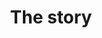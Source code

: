 ---
title: The story
description: 
layout: story

hero:
  heading: The Coded Thinking story
  copy: Economics research and software engineering complement each other in understanding complex data.

cards:
- copy: I always wanted to be both an economist and a programmer. I love how computers can solve all kinds of problems through systematic thinking. Learning software engineering practices has transformed how I do research. Having clear structures in place actually gives me more freedom to explore new ideas.
  image: /assets/images/koren-computer.png
- image: /assets/images/varmilo-keyboard.jpg
  copy: |-
    Software engineering practices make economic research more reproducible and collaborative. They help us work confidently with large datasets while making the research process more systematic and enjoyable.
- image: /assets/images/marti-et-al.jpg
  copy: |-
    I apply these methods in my research and teaching at CEU, helping students combine economic thinking with coding skills. As Data Editor of the Review of Economic Studies, I work with economists to make their research reproducible. Through this website and my software tools in Stata, Python and Julia, I share practical approaches to better research.    
---